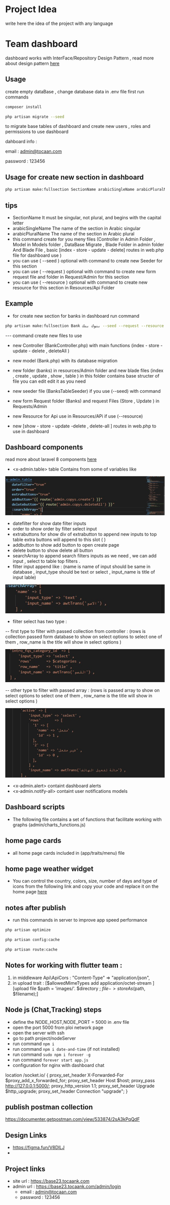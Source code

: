 # Project Idea
write here the idea of the project with any language 
# Team dashboard 
dashboard works with InterFace/Repository Design Pattern , read more about design pattern [here](https://asperbrothers.com/blog/implement-repository-pattern-in-laravel)
## Usage 
create empty dataBase , change database data in .env file 
first run commands 

```bash
composer install
```

```bash
php artisan migrate --seed
```

to migrate base tables of dashboard and create new users , roles and permissions to use dashboard 

dahboard info :

email    : admin@tocaan.com

password : 123456

## Usage for create new section in dashboard

```bash
php artisan make:fullsection SectionName arabicSingleName arabicPluralName 
```

## tips 
- SectionName It must be singular, not plural, and begins with the capital letter 
- arabicSingleName The name of the section in Arabic singular
- arabicPluralName The name of the section in Arabic plural
- this command create for you meny files (Controller in Admin Folder , Model in Models folder , DataBase Migrate , Blade Folder in admin folder And Blade File , basic [index - store - update - delete] routes in web.php file for dashboard use )
- you can use ( --seed ) optional with command to create new Seeder for this section 
- you can use ( --request ) optional with command to create new form request file and folder in Request/Admin  for this section 
- you can use ( --resource ) optional with command to create new resource for this section in Resources/Api Folder



## Example
- for create new section for banks in dashboard run command  
```bash 
php artisan make:fullsection Bank بنوك بنك --seed --request --resource 
```
--- command create new files to use 

- new Controller (BankController.php) with  main functions (index - store - update - delete , deleteAll ) 

- new model (Bank.php) with its database migration

- new folder (banks) in resources/Admin folder and new blade files (index , create , update , show , table ) in this folder contains base structer of file you can edit edit it as you need 

- new seeder file (BanksTableSeeder) if you use (--seed) with command 

- new form Request folder (Banks) and request Files (Store , Update ) in Requests/Admin

- new Resource for Api use in Resources/APi if use (--resource)

-  new [show - store - update -delete , delete-all ] routes in web.php to use in dashboard 


## Dashboard components 

read more about laravel 8 components [here](https://laravel.com/docs/8.x/blade#components)

- <x-admin.table> table Contains from some of variables like 

<p align="center" width="100%" height="20px"><img src="public/readme_images/table_all.jpg" /></p>

- datefilter for show date filter inputs 
- order to show order by filter select input
- extrabuttons for show div of extrabutton to append new inputs to top table extra buttons will append to this slot (<x-slot name="extrabuttonsdiv"> </x-slot>)
- addbutton to show add button to open create page
- delete button to show delete all button 
- searchArray to append search filters inputs as we need , we can add input , select to table top filters . 
- filter input append like : (name is name of input should be same in database , input_type should be text or select , input_name is title of input lable) 

<p align="center" width="50%" height="10px"><img src="public/readme_images/input_filter.jpg" /></p>

- filter select has two type : 

-- first type to filter with passed collection from controller : (rows is collection passed form database to show on select options to select one of them , row_name is the title will show in select options )

<p align="center" width="50%" height="10px"><img src="public/readme_images/select_1.jpg" /></p>

-- other type to filter with passed array : (rows is  passed array to show on select options to select one of them , row_name is the title will show in select options )


<p align="center" width="50%" height="10px"><img src="public/readme_images/select_2.jpg" /></p>

- <x-admin.alert> containt dashboard alerts 
- <x-admin.notify-all> containt user notifications models




## Dashboard scripts

- The following file contains a set of functions that facilitate working with graphs (admin/charts_functions.js)

## home page cards 

- all home page cards included in (app/traits/menu) file 

## home page weather widget 

-  You can control the country, colors, size, number of days and type of icons from the following link and copy your code and replace it on the home page [here](https://weatherwidget.io/) 

## notes after publish 
- run this commands in server to improve app speed performance
```bash
php artisan optimize
```
```bash
php artisan config:cache
```
```bash
php artisan route:cache
```

## Notes for working with flutter team :
1. in middleware Api\ApiCors : "Content-Type" => "application/json",
2. in upload trait : [$allowedMimeTypes add application/octet-stream ] [upload file $path = 'images/'. $directory ;
$file->storeAs($path, $filename);]

## Node js (Chat,Tracking) steps
- define the NODE_HOST,NODE_PORT = 5000 in .env file
- open the port 5000 from ploi network page
- open the server with ssh 
- go to path project/nodeServer
- run command ``` npm i ```
- run command ``` npm i date-and-time ``` (if not installed)
- run command ``` sudo npm i forever -g ```
- run command ``` forever start app.js ```
- configuration for nginx with dashboard chat  

location /socket.io/
{
      proxy_set_header X-Forwarded-For $proxy_add_x_forwarded_for;
      proxy_set_header Host $host;
      proxy_pass http://127.0.0.1:5000/;
      proxy_http_version 1.1;
      proxy_set_header Upgrade $http_upgrade;
      proxy_set_header Connection "upgrade";
}

## publish postman collection
https://documenter.getpostman.com/view/533874/2sA3kPqQdF

## Design Links
- https://figma.fun/V8DlLJ
-

## Project links
 - site url : https://base23.tocaank.com
 - admin url : https://base23.tocaank.com/admin/login
    - email : admin@tocaan.com
    - password : 123456
